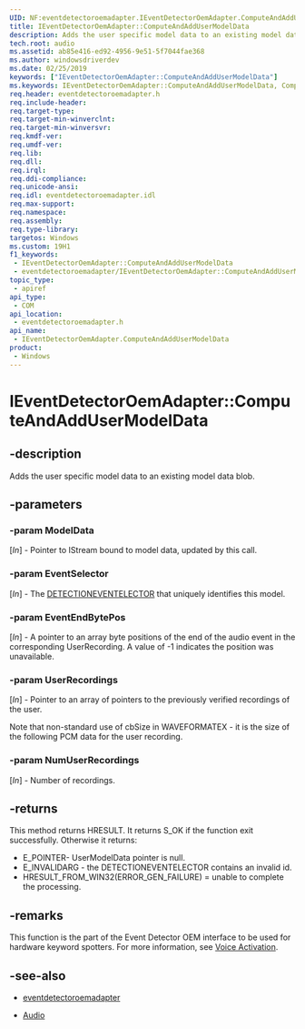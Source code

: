 ```yaml
---
UID: NF:eventdetectoroemadapter.IEventDetectorOemAdapter.ComputeAndAddUserModelData
title: IEventDetectorOemAdapter::ComputeAndAddUserModelData
description: Adds the user specific model data to an existing model data blob.
tech.root: audio
ms.assetid: ab85e416-ed92-4956-9e51-5f7044fae368
ms.author: windowsdriverdev
ms.date: 02/25/2019
keywords: ["IEventDetectorOemAdapter::ComputeAndAddUserModelData"]
ms.keywords: IEventDetectorOemAdapter::ComputeAndAddUserModelData, ComputeAndAddUserModelData, IEventDetectorOemAdapter.ComputeAndAddUserModelData, IEventDetectorOemAdapter::ComputeAndAddUserModelData, IEventDetectorOemAdapter.ComputeAndAddUserModelData
req.header: eventdetectoroemadapter.h
req.include-header: 
req.target-type: 
req.target-min-winverclnt: 
req.target-min-winversvr: 
req.kmdf-ver: 
req.umdf-ver: 
req.lib: 
req.dll: 
req.irql: 
req.ddi-compliance: 
req.unicode-ansi: 
req.idl: eventdetectoroemadapter.idl
req.max-support: 
req.namespace: 
req.assembly: 
req.type-library: 
targetos: Windows
ms.custom: 19H1
f1_keywords:
 - IEventDetectorOemAdapter::ComputeAndAddUserModelData
 - eventdetectoroemadapter/IEventDetectorOemAdapter::ComputeAndAddUserModelData
topic_type:
 - apiref
api_type:
 - COM
api_location:
 - eventdetectoroemadapter.h
api_name:
 - IEventDetectorOemAdapter.ComputeAndAddUserModelData
product:
 - Windows
---
```


# IEventDetectorOemAdapter::ComputeAndAddUserModelData


## -description

Adds the user specific model data to an existing model data blob.

## -parameters

### -param ModelData

\[*In*\] - Pointer to IStream bound to model data, updated by this call.

### -param EventSelector

\[*In*\] - The [DETECTIONEVENTELECTOR](ns-eventdetectoroemadapter-detectioneventselector.md) that uniquely identifies this model.

### -param EventEndBytePos

\[*In*\] - A pointer to an array byte positions of the end of the audio event in the corresponding UserRecording. A value of -1 indicates the position was unavailable.

### -param UserRecordings

\[*In*\] - Pointer to an array of pointers to the previously verified recordings of the user.

Note that non-standard use of cbSize in WAVEFORMATEX - it is the size of the following PCM data for the user recording.

### -param NumUserRecordings

\[*In*\] - Number of recordings.

## -returns

This method returns HRESULT. It returns S_OK if the function exit successfully. Otherwise it returns:

- E_POINTER- UserModelData pointer is null.
- E_INVALIDARG - the DETECTIONEVENTELECTOR contains an invalid id.
- HRESULT_FROM_WIN32(ERROR_GEN_FAILURE) = unable to complete the processing.

## -remarks

This function is the part of the Event Detector OEM interface to be used for hardware keyword spotters. For more information, see [Voice Activation](https://docs.microsoft.com/windows-hardware/drivers/audio/voice-activation).

## -see-also

- [eventdetectoroemadapter](../eventdetectoroemadapter/index.md)

- [Audio](../_audio/index.md)


